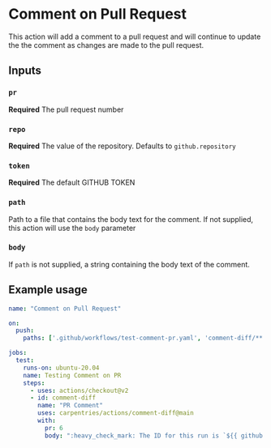 # Comment on Pull Request

This action will add a comment to a pull request and will continue to update the
the comment as changes are made to the pull request. 

## Inputs

### `pr`

**Required** The pull request number

### `repo`

**Required** The value of the repository. Defaults to `github.repository`

### `token`

**Required** The default GITHUB TOKEN 

### `path`

Path to a file that contains the body text for the comment. If not supplied, 
this action will use the `body` parameter

### `body`

If `path` is not supplied, a string containing the body text of the comment.


## Example usage

```yaml
name: "Comment on Pull Request"

on: 
  push:
    paths: ['.github/workflows/test-comment-pr.yaml', 'comment-diff/**']

jobs:
  test:
    runs-on: ubuntu-20.04
    name: Testing Comment on PR
    steps:
      - uses: actions/checkout@v2
      - id: comment-diff
        name: "PR Comment"
        uses: carpentries/actions/comment-diff@main
        with:
          pr: 6
          body: ":heavy_check_mark: The ID for this run is `${{ github.run_id }}`"
```
